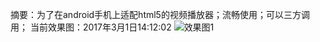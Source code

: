 摘要：为了在android手机上适配html5的视频播放器；流畅使用；可以三方调用；
当前效果图：2017年3月1日14:12:02
![效果图1](https://github.com/hytcyjb/yjboH5video/blob/master/screenshot/QQ图片20170301135752.png=108x)
